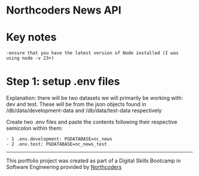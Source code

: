 # Northcoders News API

# Key notes
    -ensure that you have the latest version of Node installed (I was using node -v 23+)
    
# Step 1: setup .env files

Explanation: there will be two datasets we will primarily be working with: dev and test. These will be from the json objects found in /db/data/development-data and /db/data/test-data respectively

Create two .env files and paste the contents following their respective semicolon within them: 

    - 1 .env.development: PGDATABASE=nc_news
    - 2 .env.test: PGDATABASE=nc_news_test


--- 

This portfolio project was created as part of a Digital Skills Bootcamp in Software Engineering provided by [Northcoders](https://northcoders.com/)


